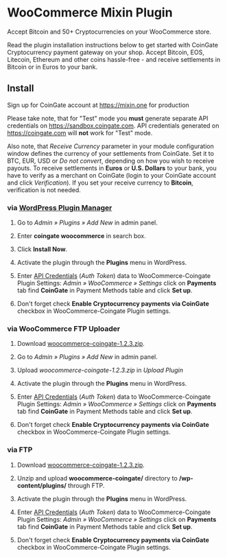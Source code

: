 # WooCommerce Mixin Plugin

Accept Bitcoin and 50+ Cryptocurrencies on your WooCommerce store.

Read the plugin installation instructions below to get started with CoinGate Cryptocurrency payment gateway on your shop. Accept Bitcoin, EOS, Litecoin, Ethereum and other coins hassle-free - and receive settlements in Bitcoin or in Euros to your bank.

## Install

Sign up for CoinGate account at <https://mixin.one> for production 

Please take note, that for "Test" mode you **must** generate separate API credentials on <https://sandbox.coingate.com>. API credentials generated on <https://coingate.com> will **not** work for "Test" mode.

Also note, that *Receive Currency* parameter in your module configuration window defines the currency of your settlements from CoinGate. Set it to BTC, EUR, USD or *Do not convert*, depending on how you wish to receive payouts. To receive settlements in **Euros** or **U.S. Dollars** to your bank, you have to verify as a merchant on CoinGate (login to your CoinGate account and click *Verification*). If you set your receive currency to **Bitcoin**, verification is not needed.

### via [WordPress Plugin Manager](https://codex.wordpress.org/Plugins_Add_New_Screen)

1. Go to *Admin » Plugins » Add New* in admin panel.

2. Enter **coingate woocommerce** in search box.

3. Click **Install Now**.

4. Activate the plugin through the **Plugins** menu in WordPress.

5. Enter [API Credentials](https://support.coingate.com/en/42/how-can-i-create-coingate-api-credentials) (*Auth Token*) data to WooCommerce-Coingate Plugin Settings: *Admin » WooCommerce » Settings* click on **Payments** tab find **CoinGate** in Payment Methods table and click **Set up**.

6. Don't forget check **Enable Cryptocurrency payments via CoinGate** checkbox in WooCommerce-Coingate Plugin settings.

### via WooCommerce FTP Uploader

1. Download [woocommerce-coingate-1.2.3.zip](https://github.com/coingate/woocommerce-plugin/releases/download/v1.2.3/woocommerce-coingate-1.2.3.zip).

2. Go to *Admin » Plugins » Add New* in admin panel.

3. Upload *woocommerce-coingate-1.2.3.zip* in *Upload Plugin*

4. Activate the plugin through the **Plugins** menu in WordPress.

5. Enter [API Credentials](https://support.coingate.com/en/42/how-can-i-create-coingate-api-credentials) (*Auth Token*) data to WooCommerce-Coingate Plugin Settings: *Admin » WooCommerce » Settings* click on **Payments** tab find **CoinGate** in Payment Methods table and click **Set up**.

6. Don't forget check **Enable Cryptocurrency payments via CoinGate** checkbox in WooCommerce-Coingate Plugin settings.

### via FTP

1. Download [woocommerce-coingate-1.2.3.zip](https://github.com/coingate/woocommerce-plugin/releases/download/v1.2.3/woocommerce-coingate-1.2.3.zip).

2. Unzip and upload **woocommerce-coingate/** directory to **/wp-content/plugins/** through FTP.

3. Activate the plugin through the **Plugins** menu in WordPress.

4. Enter [API Credentials](https://support.coingate.com/en/42/how-can-i-create-coingate-api-credentials) (*Auth Token*) data to WooCommerce-Coingate Plugin Settings: *Admin » WooCommerce » Settings* click on **Payments** tab find **CoinGate** in Payment Methods table and click **Set up**.

5. Don't forget check **Enable Cryptocurrency payments via CoinGate** checkbox in WooCommerce-Coingate Plugin settings.
